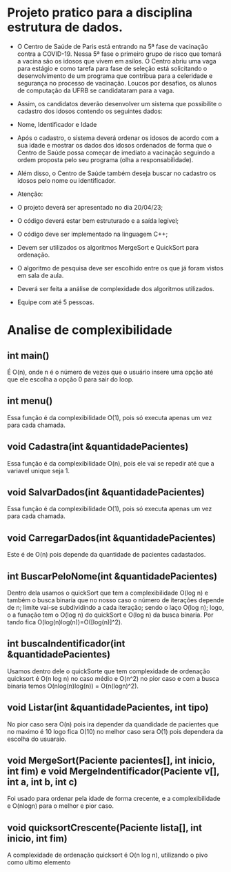 
# Projeto pratico para a disciplina estrutura de dados. 

- O Centro de Saúde de Paris está entrando na 5ª fase de vacinação contra a COVID-19.
Nessa 5ª fase o primeiro grupo de risco que tomará a vacina são os idosos que vivem em
asilos. O Centro abriu uma vaga para estágio e como tarefa para fase de seleção está
solicitando o desenvolvimento de um programa que contribua para a celeridade e
segurança no processo de vacinação. Loucos por desafios, os alunos de computação da
UFRB se candidataram para a vaga.
- Assim, os candidatos deverão desenvolver um sistema que possibilite o cadastro dos
idosos contendo os seguintes dados:
- Nome, Identificador e Idade
- Após o cadastro, o sistema deverá ordenar os idosos de acordo com a sua idade e mostrar
os dados dos idosos ordenados de forma que o Centro de Saúde possa começar de
imediato a vacinação seguindo a ordem proposta pelo seu programa (olha a
responsabilidade).
- Além disso, o Centro de Saúde também deseja buscar no cadastro os idosos pelo nome ou
identificador.


- Atenção:
- O projeto deverá ser apresentado no dia 20/04/23;
- O código deverá estar bem estruturado e a saída legível;
- O código deve ser implementado na linguagem C++;
- Devem ser utilizados os algoritmos MergeSort e QuickSort para ordenação.
- O algoritmo de pesquisa deve ser escolhido entre os que já foram vistos em sala de aula.
- Deverá ser feita a análise de complexidade dos algoritmos utilizados.
- Equipe com até 5 pessoas.



# Analise de complexibilidade 

## int main()

É O(n), onde n é o número de vezes que o usuário insere uma opção até que ele escolha a opção 0 para sair do loop.

## int menu()

Essa função é da complexibilidade O(1), pois só executa apenas um vez para cada chamada.

## void Cadastra(int &quantidadePacientes)

Essa função é da complexibilidade O(n), pois ele vai se repedir até que a variavel unique seja 1.

## void SalvarDados(int &quantidadePacientes)

Essa função é da complexibilidade O(1), pois só executa apenas um vez para cada chamada.

## void CarregarDados(int &quantidadePacientes)

Este é de O(n) pois depende da quantidade de pacientes cadastados.

## int BuscarPeloNome(int &quantidadePacientes)

Dentro dela usamos o quickSort que tem a complexibilidade O(log n) e também o busca binaria que no nosso caso o número de iterações depende de n; limite vai-se subdividindo a cada iteração; sendo o laço O(log n); logo, o a funação tem o O(log n) do quickSort e O(log n) da busca binaria. Por tando fica O(log(n)log(n))=O([log(n)]^2).

## int buscaIndentificador(int &quantidadePacientes)

Usamos dentro dele o quickSorte que tem complexidade de ordenação quicksort é O(n log n) no caso médio e O(n^2) no pior caso e com a busca binaria temos O(nlog(n)log(n)) = O(n(logn)^2).

## void Listar(int &quantidadePacientes, int tipo)

No pior caso sera O(n) pois ira depender da quandidade de pacientes que no maximo é 10 logo fica O(10) no melhor caso sera O(1) pois dependera da escolha do usuaraio.

## void MergeSort(Paciente pacientes[], int inicio, int fim) e void MergeIndentificador(Paciente v[], int a, int b, int c)

Foi usado para ordenar pela idade de forma crecente, e a complexibilidade e O(nlogn) para o melhor e pior caso.

## void quicksortCrescente(Paciente lista[], int inicio, int fim)

A complexidade de ordenação quicksort é O(n log n), utilizando o pivo como ultimo elemento



